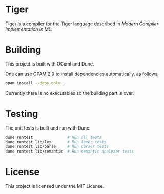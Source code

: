 # Tiger

Tiger is a compiler for the Tiger language described in *Modern Compiler Implementation in ML*.

# Building

This project is built with OCaml and Dune.

One can use OPAM 2.0 to install dependencies automatically, as follows,

```bash
opam install --deps-only .
```

Currently there is no executables so the building part is over.

# Testing

The unit tests is built and run with Dune.

```bash
dune runtest               # Run all tests
dune runtest lib/lex       # Run lexer tests
dune runtest lib/parse     # Run parser tests
dune runtest lib/semantic  # Run semantic analyzer tests
```

# License

This project is licensed under the MIT License.